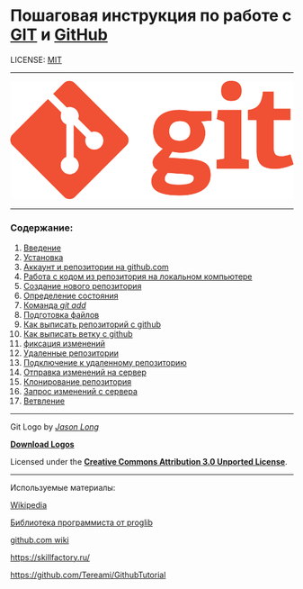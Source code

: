 # Пошаговая инструкция по работе с [**GIT**]((https://git-scm.com/).) и [**GitHub**](https://github.com/)

LICENSE: [MIT](./license.md)

---

![GIT LOGO](/assets/Git-Logo-1788C.png)

---

### **Содержание:**

1. [Введение](/intro.md)
2. [Установка](/install.md)
3. [Аккаунт и репозитории на github.com](/gitHubAcc.md)
4. [Работа с кодом из репозитория на локальном компьютере](/localRepGuide.md)
5. [Создание нового репозитория](/newgit.md)
6. [Определение состояния](/gitstatus.md)
7. [Команда *git add*](/gitAdd.md)
8. [Подготовка файлов](/fileprep.md)
9. [Как выписать репозиторий с github](/gitClone.md)
10. [Как выписать ветку с github](/gitCheckout.md)
11. [фиксация изменений](/gitCommit.md)
12. [Удаленные репозитории](/repdel.md)
13. [Подключение к удаленному репозиторию](/gitremote.md)
14. [Отправка изменений на сервер](/gitpush.md)
15. [Клонирование репозитория](/gitClone.md)
16. [Запрос изменений с сервера](gitpull.md)
17. [Ветвление](branching.md)

---

Git Logo by [*Jason Long*](https://twitter.com/jasonlong) 

[**Download Logos**](https://git-scm.com/downloads/logos)

Licensed under the [**Creative Commons Attribution 3.0 Unported License**]( https://creativecommons.org/licenses/by/3.0/). 

---

Используемые материалы:

[Wikipedia](https://ru.wikipedia.org/wiki/%D0%97%D0%B0%D0%B3%D0%BB%D0%B0%D0%B2%D0%BD%D0%B0%D1%8F_%D1%81%D1%82%D1%80%D0%B0%D0%BD%D0%B8%D1%86%D0%B0)

[Библиотека программиста от proglib](https://proglib.io/p/git-for-half-an-hour)

[github.com wiki](https://github.com/andreiled/mipt-cs-4sem/wiki/%D0%9F%D0%BE%D1%88%D0%B0%D0%B3%D0%BE%D0%B2%D0%B0%D1%8F-%D0%B8%D0%BD%D1%81%D1%82%D1%80%D1%83%D0%BA%D1%86%D0%B8%D1%8F-%D0%BF%D0%BE-%D1%80%D0%B0%D0%B1%D0%BE%D1%82%D0%B5-%D1%81-git-%D0%B8-github-%D0%B4%D0%BB%D1%8F-%D1%81%D1%82%D1%83%D0%B4%D0%B5%D0%BD%D1%82%D0%BE%D0%B2)

https://skillfactory.ru/

https://github.com/Tereami/GithubTutorial